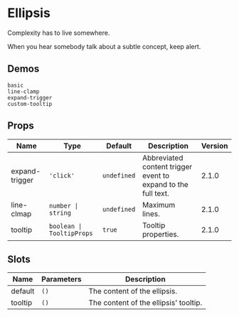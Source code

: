 # Ellipsis

Complexity has to live somewhere.

When you hear somebody talk about a subtle concept, keep alert.

## Demos

```demo
basic
line-clamp
expand-trigger
custom-tooltip
```

## Props

| Name | Type | Default | Description | Version |
| --- | --- | --- | --- | --- |
| expand-trigger | `'click'` | `undefined` | Abbreviated content trigger event to expand to the full text. | 2.1.0 |
| line-clmap | `number \| string` | `undefined` | Maximum lines. | 2.1.0 |
| tooltip | `boolean \| TooltipProps` | `true` | Tooltip properties. | 2.1.0 |

## Slots

| Name    | Parameters | Description                 |
| ------- | ---------- | --------------------------- |
| default | `()`       | The content of the ellipsis.    |
| tooltip | `()`       | The content of the ellipsis' tooltip. |
